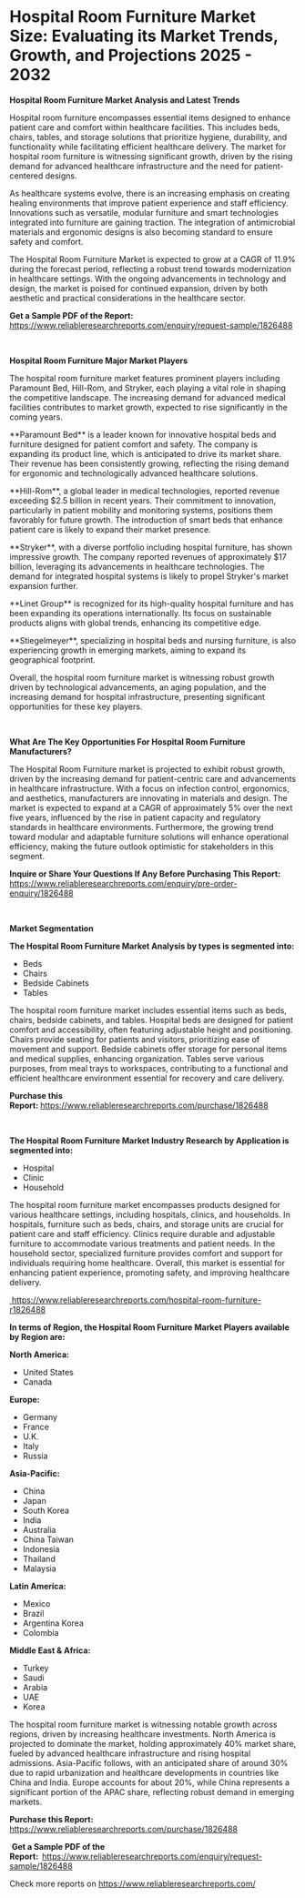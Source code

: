 <p><h1>Hospital Room Furniture Market Size: Evaluating its Market Trends, Growth, and Projections 2025 - 2032</h1></p><p><strong>Hospital Room Furniture Market Analysis and Latest Trends</strong></p>
<p><p>Hospital room furniture encompasses essential items designed to enhance patient care and comfort within healthcare facilities. This includes beds, chairs, tables, and storage solutions that prioritize hygiene, durability, and functionality while facilitating efficient healthcare delivery. The market for hospital room furniture is witnessing significant growth, driven by the rising demand for advanced healthcare infrastructure and the need for patient-centered designs. </p><p>As healthcare systems evolve, there is an increasing emphasis on creating healing environments that improve patient experience and staff efficiency. Innovations such as versatile, modular furniture and smart technologies integrated into furniture are gaining traction. The integration of antimicrobial materials and ergonomic designs is also becoming standard to ensure safety and comfort. </p><p>The Hospital Room Furniture Market is expected to grow at a CAGR of 11.9% during the forecast period, reflecting a robust trend towards modernization in healthcare settings. With the ongoing advancements in technology and design, the market is poised for continued expansion, driven by both aesthetic and practical considerations in the healthcare sector.</p></p>
<p><strong>Get a Sample PDF of the Report:&nbsp;</strong> <a href="https://www.reliableresearchreports.com/enquiry/request-sample/1826488?utm_campaign=3011&utm_medium=2&utm_source=Github&utm_content=ia&utm_term=03032025&utm_id=hospital-room-furniture">https://www.reliableresearchreports.com/enquiry/request-sample/1826488</a></p>
<p>&nbsp;</p>
<p><strong>Hospital Room Furniture Major Market Players</strong></p>
<p><p>The hospital room furniture market features prominent players including Paramount Bed, Hill-Rom, and Stryker, each playing a vital role in shaping the competitive landscape. The increasing demand for advanced medical facilities contributes to market growth, expected to rise significantly in the coming years.</p><p>**Paramount Bed** is a leader known for innovative hospital beds and furniture designed for patient comfort and safety. The company is expanding its product line, which is anticipated to drive its market share. Their revenue has been consistently growing, reflecting the rising demand for ergonomic and technologically advanced healthcare solutions.</p><p>**Hill-Rom**, a global leader in medical technologies, reported revenue exceeding $2.5 billion in recent years. Their commitment to innovation, particularly in patient mobility and monitoring systems, positions them favorably for future growth. The introduction of smart beds that enhance patient care is likely to expand their market presence.</p><p>**Stryker**, with a diverse portfolio including hospital furniture, has shown impressive growth. The company reported revenues of approximately $17 billion, leveraging its advancements in healthcare technologies. The demand for integrated hospital systems is likely to propel Stryker's market expansion further.</p><p>**Linet Group** is recognized for its high-quality hospital furniture and has been expanding its operations internationally. Its focus on sustainable products aligns with global trends, enhancing its competitive edge.</p><p>**Stiegelmeyer**, specializing in hospital beds and nursing furniture, is also experiencing growth in emerging markets, aiming to expand its geographical footprint. </p><p>Overall, the hospital room furniture market is witnessing robust growth driven by technological advancements, an aging population, and the increasing demand for hospital infrastructure, presenting significant opportunities for these key players.</p></p>
<p>&nbsp;</p>
<p><strong>What Are The Key Opportunities For Hospital Room Furniture Manufacturers?</strong></p>
<p><p>The Hospital Room Furniture market is projected to exhibit robust growth, driven by the increasing demand for patient-centric care and advancements in healthcare infrastructure. With a focus on infection control, ergonomics, and aesthetics, manufacturers are innovating in materials and design. The market is expected to expand at a CAGR of approximately 5% over the next five years, influenced by the rise in patient capacity and regulatory standards in healthcare environments. Furthermore, the growing trend toward modular and adaptable furniture solutions will enhance operational efficiency, making the future outlook optimistic for stakeholders in this segment.</p></p>
<p><strong>Inquire or Share Your Questions If Any Before Purchasing This Report:</strong> <a href="https://www.reliableresearchreports.com/enquiry/pre-order-enquiry/1826488?utm_campaign=3011&utm_medium=2&utm_source=Github&utm_content=ia&utm_term=03032025&utm_id=hospital-room-furniture">https://www.reliableresearchreports.com/enquiry/pre-order-enquiry/1826488</a></p>
<p>&nbsp;</p>
<p><strong>Market Segmentation</strong></p>
<p><strong>The Hospital Room Furniture Market Analysis by types is segmented into:</strong></p>
<p><ul><li>Beds</li><li>Chairs</li><li>Bedside Cabinets</li><li>Tables</li></ul></p>
<p><p>The hospital room furniture market includes essential items such as beds, chairs, bedside cabinets, and tables. Hospital beds are designed for patient comfort and accessibility, often featuring adjustable height and positioning. Chairs provide seating for patients and visitors, prioritizing ease of movement and support. Bedside cabinets offer storage for personal items and medical supplies, enhancing organization. Tables serve various purposes, from meal trays to workspaces, contributing to a functional and efficient healthcare environment essential for recovery and care delivery.</p></p>
<p><strong>Purchase this Report:&nbsp;</strong><a href="https://www.reliableresearchreports.com/purchase/1826488?utm_campaign=3011&utm_medium=2&utm_source=Github&utm_content=ia&utm_term=03032025&utm_id=hospital-room-furniture">https://www.reliableresearchreports.com/purchase/1826488</a></p>
<p>&nbsp;</p>
<p><strong>The Hospital Room Furniture Market Industry Research by Application is segmented into:</strong></p>
<p><ul><li>Hospital</li><li>Clinic</li><li>Household</li></ul></p>
<p><p>The hospital room furniture market encompasses products designed for various healthcare settings, including hospitals, clinics, and households. In hospitals, furniture such as beds, chairs, and storage units are crucial for patient care and staff efficiency. Clinics require durable and adjustable furniture to accommodate various treatments and patient needs. In the household sector, specialized furniture provides comfort and support for individuals requiring home healthcare. Overall, this market is essential for enhancing patient experience, promoting safety, and improving healthcare delivery.</p></p>
<p><a href="https://www.reliableresearchreports.com/hospital-room-furniture-r1826488?utm_campaign=3011&utm_medium=2&utm_source=Github&utm_content=ia&utm_term=03032025&utm_id=hospital-room-furniture">&nbsp;https://www.reliableresearchreports.com/hospital-room-furniture-r1826488</a></p>
<p><strong>In terms of Region, the Hospital Room Furniture Market Players available by Region are:</strong></p>
<p>
    <p> <strong> North America: </strong>
        <ul>
            <li>United States</li>
            <li>Canada</li>
        </ul>
        </p> 
    <p> <strong> Europe: </strong>
        <ul>
            <li>Germany</li>
            <li>France</li>
            <li>U.K.</li>
            <li>Italy</li>
            <li>Russia</li>
        </ul>
        </p> 
    <p> <strong> Asia-Pacific: </strong>
        <ul>
            <li>China</li>
            <li>Japan</li>
            <li>South Korea</li>
            <li>India</li>
            <li>Australia</li>
            <li>China Taiwan</li>
            <li>Indonesia</li>
            <li>Thailand</li>
            <li>Malaysia</li>
        </ul>
        </p> 
    <p> <strong> Latin America: </strong>
        <ul>
            <li>Mexico</li>
            <li>Brazil</li>
            <li>Argentina Korea</li>
            <li>Colombia</li>
        </ul>
        </p> 
    <p> <strong> Middle East & Africa: </strong>
        <ul>
            <li>Turkey</li>
            <li>Saudi</li>
            <li>Arabia</li>
            <li>UAE</li>
            <li>Korea</li>
        </ul>
    </p>
    </p>
<p><p>The hospital room furniture market is witnessing notable growth across regions, driven by increasing healthcare investments. North America is projected to dominate the market, holding approximately 40% market share, fueled by advanced healthcare infrastructure and rising hospital admissions. Asia-Pacific follows, with an anticipated share of around 30% due to rapid urbanization and healthcare developments in countries like China and India. Europe accounts for about 20%, while China represents a significant portion of the APAC share, reflecting robust demand in emerging markets.</p></p>
<p><strong>Purchase this Report: </strong><a href="https://www.reliableresearchreports.com/purchase/1826488?utm_campaign=3011&utm_medium=2&utm_source=Github&utm_content=ia&utm_term=03032025&utm_id=hospital-room-furniture">https://www.reliableresearchreports.com/purchase/1826488</a></p>
<p>&nbsp;<strong>Get a Sample PDF of the Report:&nbsp;&nbsp;</strong><a href="https://www.reliableresearchreports.com/enquiry/request-sample/1826488?utm_campaign=3011&utm_medium=2&utm_source=Github&utm_content=ia&utm_term=03032025&utm_id=hospital-room-furniture">https://www.reliableresearchreports.com/enquiry/request-sample/1826488</a></p>
<p><strong></strong></p>
<p>Check more reports on <a href="https://www.reliableresearchreports.com/?utm_campaign=3011&utm_medium=2&utm_source=Github&utm_content=ia&utm_term=03032025&utm_id=hospital-room-furniture">https://www.reliableresearchreports.com/</a></p>